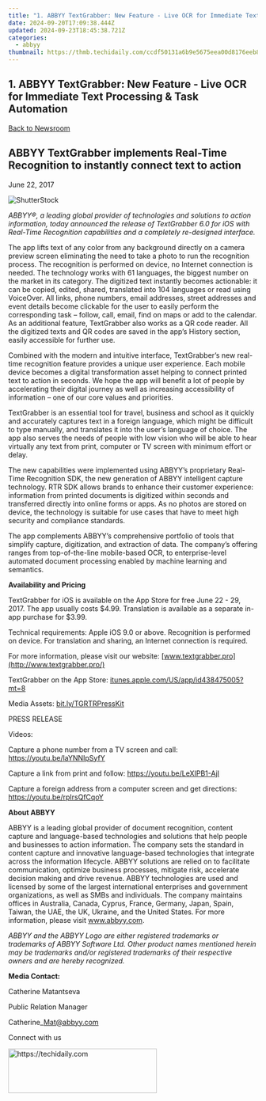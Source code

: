 ```yaml
---
title: "1. ABBYY TextGrabber: New Feature - Live OCR for Immediate Text Processing & Task Automation"
date: 2024-09-20T17:09:38.444Z
updated: 2024-09-23T18:45:38.721Z
categories:
  - abbyy
thumbnail: https://thmb.techidaily.com/ccdf50131a6b9e5675eea00d8176eeb8be6c7d5597ded286e2b977dc206141e5.jpg
---
```


## 1. ABBYY TextGrabber: New Feature - Live OCR for Immediate Text Processing & Task Automation

[Back to Newsroom](https://tools.techidaily.com/abbyy/products/)

## ABBYY TextGrabber implements Real-Time Recognition to instantly connect text to action

June 22, 2017

![ShutterStock](https://content.abbyy.com/-/media/project/abbyy/abbyy/branchtemplates/shutterstock_1272462163_1296-x-729.jpg?h=729&iar=0&w=1296)

_ABBYY®, a leading global provider of technologies and solutions to action information, today announced the release of TextGrabber 6.0 for iOS with Real-Time Recognition capabilities and a completely re-designed interface._

The app lifts text of any color from any background directly on a camera preview screen eliminating the need to take a photo to run the recognition process. The recognition is performed on device, no Internet connection is needed. The technology works with 61 languages, the biggest number on the market in its category. The digitized text instantly becomes actionable: it can be copied, edited, shared, translated into 104 languages or read using VoiceOver. All links, phone numbers, email addresses, street addresses and event details become clickable for the user to easily perform the corresponding task – follow, call, email, find on maps or add to the calendar. As an additional feature, TextGrabber also works as a QR code reader. All the digitized texts and QR codes are saved in the app’s History section, easily accessible for further use.

Combined with the modern and intuitive interface, TextGrabber’s new real-time recognition feature provides a unique user experience. Each mobile device becomes a digital transformation asset helping to connect printed text to action in seconds. We hope the app will benefit a lot of people by accelerating their digital journey as well as increasing accessibility of information – one of our core values and priorities.

TextGrabber is an essential tool for travel, business and school as it quickly and accurately captures text in a foreign language, which might be difficult to type manually, and translates it into the user’s language of choice. The app also serves the needs of people with low vision who will be able to hear virtually any text from print, computer or TV screen with minimum effort or delay.

The new capabilities were implemented using ABBYY’s proprietary Real-Time Recognition SDK, the new generation of ABBYY intelligent capture technology. RTR SDK allows brands to enhance their customer experience: information from printed documents is digitized within seconds and transferred directly into online forms or apps. As no photos are stored on device, the technology is suitable for use cases that have to meet high security and compliance standards.

The app complements ABBYY’s comprehensive portfolio of tools that simplify capture, digitization, and extraction of data. The company’s offering ranges from top-of-the-line mobile-based OCR, to enterprise-level automated document processing enabled by machine learning and semantics.

**Availability and Pricing**

TextGrabber for iOS is available on the App Store for free June 22 - 29, 2017\. The app usually costs $4.99\. Translation is available as a separate in-app purchase for $3.99.

Technical requirements: Apple iOS 9.0 or above. Recognition is performed on device. For translation and sharing, an Internet connection is required.

For more information, please visit our website: [www.textgrabber.pro](http://www.textgrabber.pro/)

TextGrabber on the App Store: [itunes.apple.com/US/app/id438475005?mt=8](https://itunes.apple.com/US/app/id438475005?mt=8)

Media Assets: [bit.ly/TGRTRPressKit](http://bit.ly/TGRTRPressKit)

PRESS RELEASE

Videos:

Capture a phone number from a TV screen and call: <https://youtu.be/laYNNIpSyfY>

Capture a link from print and follow: <https://youtu.be/LeXIPB1-AjI>

Capture a foreign address from a computer screen and get directions: <https://youtu.be/rpIrsQfCqoY>

**About ABBYY**

ABBYY is a leading global provider of document recognition, content capture and language-based technologies and solutions that help people and businesses to action information. The company sets the standard in content capture and innovative language-based technologies that integrate across the information lifecycle. ABBYY solutions are relied on to facilitate communication, optimize business processes, mitigate risk, accelerate decision making and drive revenue. ABBYY technologies are used and licensed by some of the largest international enterprises and government organizations, as well as SMBs and individuals. The company maintains offices in Australia, Canada, Cyprus, France, Germany, Japan, Spain, Taiwan, the UAE, the UK, Ukraine, and the United States. For more information, please visit www.abbyy.com.

_ABBYY and the ABBYY Logo are either registered trademarks or trademarks of ABBYY Software Ltd. Other product names mentioned herein may be trademarks and/or registered trademarks of their respective owners and are hereby recognized._

**Media Contact:**

Catherine Matantseva

Public Relation Manager

Catherine\_Mat@abbyy.com

Connect with us

<ins class="adsbygoogle"
     style="display:block"
     data-ad-format="autorelaxed"
     data-ad-client="ca-pub-7571918770474297"
     data-ad-slot="1223367746"></ins>

<ins class="adsbygoogle"
     style="display:block"
     data-ad-client="ca-pub-7571918770474297"
     data-ad-slot="8358498916"
     data-ad-format="auto"
     data-full-width-responsive="true"></ins>



<!-- affiliate ads begin -->
<a href="https://aligracehair.sjv.io/c/5597632/2135399/19272" target="_top" id="2135399">
  <img src="//a.impactradius-go.com/display-ad/19272-2135399" border="0" alt="https://techidaily.com" width="300" height="90"/>
</a>
<img height="0" width="0" src="https://aligracehair.sjv.io/i/5597632/2135399/19272" style="position:absolute;visibility:hidden;" border="0" />
<!-- affiliate ads end -->

